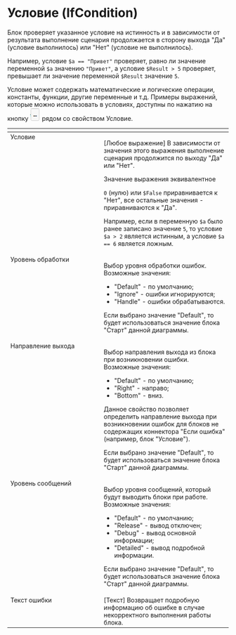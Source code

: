 # Условие (IfCondition)

Блок проверяет указанное условие на истинность и в зависимости от результата выполнение сценария продолжается в сторону выхода "Да" (условие выполнилось) или "Нет" (условие не выполнилось).&#x20;

Например, условие `$a == "Привет"` проверяет, равно ли значение переменной `$a` значению `"Привет"`, а условие `$Result > 5` проверяет, превышает ли значение переменной `$Result` значение `5`.&#x20;

Условие может содержать математические и логические операции, константы, функции, другие переменные и т.д. Примеры выражений, которые можно использовать в условиях, доступны по нажатию на кнопку ![](<../../../.gitbook/assets/изображение (1) (1) (1) (1) (1) (1) (1) (1) (1) (1) (1) (1) (1) (1) (1) (1) (1) (1) (1) (1).png>) рядом со свойством Условие.

<table data-header-hidden><thead><tr><th width="235" valign="top"></th><th width="323" valign="top"></th></tr></thead><tbody><tr><td valign="top">Условие</td><td valign="top"><p>[Любое выражение] В зависимости от значения этого выражения выполнение сценария продолжится по выходу "Да" или "Нет". </p><p></p><p>Значение выражения эквивалентное </p><p><code>0</code> (нулю) или <code>$False</code> приравнивается к "Нет", все остальные значения - приравниваются к "Да". </p><p></p><p>Например, если в переменную <code>$a</code> было ранее записано значение <code>5</code>, то условие <code>$a > 2</code> является истинным, а условие <code>$a == 6</code> является ложным.</p></td></tr><tr><td valign="top">Уровень обработки</td><td valign="top"><p>Выбор уровня обработки ошибок. Возможные значения: </p><ul><li>"Default" - по умолчанию; </li><li>"Ignore" - ошибки игнорируются; </li><li>"Handle" - ошибки обрабатываются. </li></ul><p>Если выбрано значение "Default", то будет использоваться значение блока "Старт" данной диаграммы.</p></td></tr><tr><td valign="top">Направление выхода</td><td valign="top"><p>Выбор направления выхода из блока при возникновении ошибки. Возможные значения: </p><ul><li>"Default" - по умолчанию; </li><li>"Right" - направо; </li><li>"Bottom" - вниз. </li></ul><p>Данное свойство позволяет определить направление выхода при возникновении ошибок для блоков не содержащих коннектора "Если ошибка" (например, блок "Условие"). </p><p></p><p>Если выбрано значение "Default", то будет использоваться значение блока "Старт" данной диаграммы.</p></td></tr><tr><td valign="top">Уровень сообщений</td><td valign="top"><p>Выбор уровня сообщений, который будут выводить блоки при работе. Возможные значения: </p><ul><li>"Default" - по умолчанию; </li><li>"Release" - вывод отключен; </li><li>"Debug" - вывод основной информации; </li><li>"Detailed" - вывод подробной информации. </li></ul><p>Если выбрано значение "Default", то будет использоваться значение блока "Старт" данной диаграммы.</p></td></tr><tr><td valign="top">Текст ошибки</td><td valign="top">[Текст] Возвращает подробную информацию об ошибке в случае некорректного выполнения работы блока.</td></tr></tbody></table>
